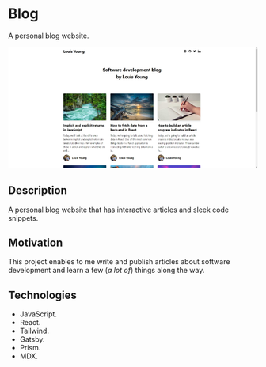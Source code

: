 # Blog

A personal blog website.

![Blog](documentation/blog.jpg)

## Description

A personal blog website that has interactive articles and sleek code snippets.

## Motivation

This project enables to me write and publish articles about software development and learn a few (_a lot of_) things along the way.

## Technologies

- JavaScript.
- React.
- Tailwind.
- Gatsby.
- Prism.
- MDX.
